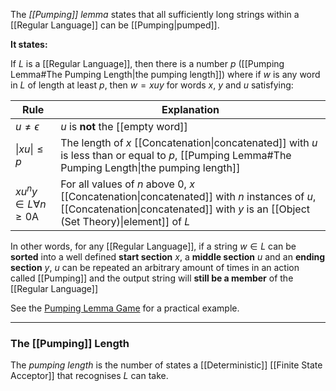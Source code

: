 The _[[Pumping]] lemma_ states that all sufficiently long strings within a [[Regular Language]] can be [[Pumping|pumped]]. 

**It states:**

If $L$ is a [[Regular Language]], then there is a number $p$ ([[Pumping Lemma#The Pumping Length|the pumping length]]) where if $w$ is any word in $L$ of length at least $p$, then $w = xuy$ for words $x$, $y$ and $u$ satisfying:

| Rule                            | Explanation                                                                                                                                                                            |
| ------------------------------- | -------------------------------------------------------------------------------------------------------------------------------------------------------------------------------------- |
| $u \ne \epsilon$                | $u$ is **not** the [[empty word]]                                                                                                                                                      |
| $\| xu \| \le p$                | The length of $x$ [[Concatenation\|concatenated]] with $u$ is less than or equal to $p$, [[Pumping Lemma#The Pumping Length\|the pumping length]]                                      |
| $xu^n y \in L \forall n \ge 0$A | For all values of $n$ above $0$, $x$ [[Concatenation\|concatenated]] with $n$ instances of $u$, [[Concatenation\|concatenated]] with $y$ is an [[Object (Set Theory)\|element]] of $L$ |
In other words, for any [[Regular Language]], if a string $w \in L$ can be **sorted** into a well defined **start section** $x$, a **middle section** $u$ and an **ending section** $y$, $u$ can be repeated an arbitrary amount of times in an action called [[Pumping]] and the output string will **still be a member** of the [[Regular Language]]


See the [Pumping Lemma Game](https://weitz.de/pump/) for a practical example.

---
### The [[Pumping]] Length
The _pumping length_ is the number of states a [[Deterministic]] [[Finite State Acceptor]] that recognises $L$ can take.

